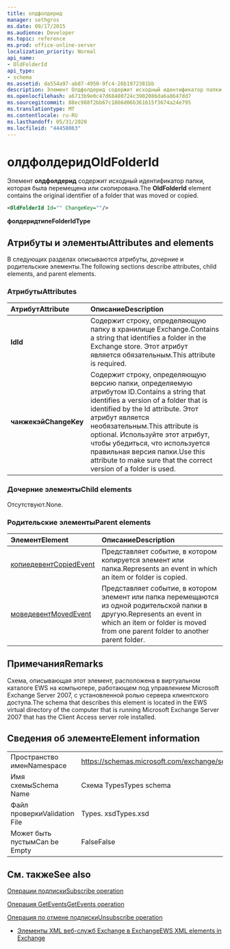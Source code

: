 ```yaml
---
title: олдфолдерид
manager: sethgros
ms.date: 09/17/2015
ms.audience: Developer
ms.topic: reference
ms.prod: office-online-server
localization_priority: Normal
api_name:
- OldFolderId
api_type:
- schema
ms.assetid: da554a97-ab87-4950-9fc4-26b1972381bb
description: Элемент Олдфолдерид содержит исходный идентификатор папки, которая была перемещена или скопирована.
ms.openlocfilehash: a6713b9e0c47d68480724c3902086da6a8647dd7
ms.sourcegitcommit: 88ec988f2bb67c1866d06b361615f3674a24e795
ms.translationtype: MT
ms.contentlocale: ru-RU
ms.lasthandoff: 05/31/2020
ms.locfileid: "44458063"
---
```

# <a name="oldfolderid"></a><span data-ttu-id="cf7da-103">олдфолдерид</span><span class="sxs-lookup"><span data-stu-id="cf7da-103">OldFolderId</span></span>

<span data-ttu-id="cf7da-104">Элемент **олдфолдерид** содержит исходный идентификатор папки, которая была перемещена или скопирована.</span><span class="sxs-lookup"><span data-stu-id="cf7da-104">The **OldFolderId** element contains the original identifier of a folder that was moved or copied.</span></span> 
  
```xml
<OldFolderId Id="" ChangeKey=""/>
```

 <span data-ttu-id="cf7da-105">**фолдеридтипе**</span><span class="sxs-lookup"><span data-stu-id="cf7da-105">**FolderIdType**</span></span>
## <a name="attributes-and-elements"></a><span data-ttu-id="cf7da-106">Атрибуты и элементы</span><span class="sxs-lookup"><span data-stu-id="cf7da-106">Attributes and elements</span></span>

<span data-ttu-id="cf7da-107">В следующих разделах описываются атрибуты, дочерние и родительские элементы.</span><span class="sxs-lookup"><span data-stu-id="cf7da-107">The following sections describe attributes, child elements, and parent elements.</span></span>
  
### <a name="attributes"></a><span data-ttu-id="cf7da-108">Атрибуты</span><span class="sxs-lookup"><span data-stu-id="cf7da-108">Attributes</span></span>

|<span data-ttu-id="cf7da-109">**Атрибут**</span><span class="sxs-lookup"><span data-stu-id="cf7da-109">**Attribute**</span></span>|<span data-ttu-id="cf7da-110">**Описание**</span><span class="sxs-lookup"><span data-stu-id="cf7da-110">**Description**</span></span>|
|:-----|:-----|
|<span data-ttu-id="cf7da-111">**Id**</span><span class="sxs-lookup"><span data-stu-id="cf7da-111">**Id**</span></span> <br/> |<span data-ttu-id="cf7da-112">Содержит строку, определяющую папку в хранилище Exchange.</span><span class="sxs-lookup"><span data-stu-id="cf7da-112">Contains a string that identifies a folder in the Exchange store.</span></span> <span data-ttu-id="cf7da-113">Этот атрибут является обязательным.</span><span class="sxs-lookup"><span data-stu-id="cf7da-113">This attribute is required.</span></span>  <br/> |
|<span data-ttu-id="cf7da-114">**чанжекэй**</span><span class="sxs-lookup"><span data-stu-id="cf7da-114">**ChangeKey**</span></span> <br/> |<span data-ttu-id="cf7da-115">Содержит строку, определяющую версию папки, определяемую атрибутом ID.</span><span class="sxs-lookup"><span data-stu-id="cf7da-115">Contains a string that identifies a version of a folder that is identified by the Id attribute.</span></span> <span data-ttu-id="cf7da-116">Этот атрибут является необязательным.</span><span class="sxs-lookup"><span data-stu-id="cf7da-116">This attribute is optional.</span></span> <span data-ttu-id="cf7da-117">Используйте этот атрибут, чтобы убедиться, что используется правильная версия папки.</span><span class="sxs-lookup"><span data-stu-id="cf7da-117">Use this attribute to make sure that the correct version of a folder is used.</span></span>  <br/> |
   
### <a name="child-elements"></a><span data-ttu-id="cf7da-118">Дочерние элементы</span><span class="sxs-lookup"><span data-stu-id="cf7da-118">Child elements</span></span>

<span data-ttu-id="cf7da-119">Отсутствуют.</span><span class="sxs-lookup"><span data-stu-id="cf7da-119">None.</span></span>
  
### <a name="parent-elements"></a><span data-ttu-id="cf7da-120">Родительские элементы</span><span class="sxs-lookup"><span data-stu-id="cf7da-120">Parent elements</span></span>

|<span data-ttu-id="cf7da-121">**Элемент**</span><span class="sxs-lookup"><span data-stu-id="cf7da-121">**Element**</span></span>|<span data-ttu-id="cf7da-122">**Описание**</span><span class="sxs-lookup"><span data-stu-id="cf7da-122">**Description**</span></span>|
|:-----|:-----|
|[<span data-ttu-id="cf7da-123">копиедевент</span><span class="sxs-lookup"><span data-stu-id="cf7da-123">CopiedEvent</span></span>](copiedevent.md) <br/> |<span data-ttu-id="cf7da-124">Представляет событие, в котором копируется элемент или папка.</span><span class="sxs-lookup"><span data-stu-id="cf7da-124">Represents an event in which an item or folder is copied.</span></span>  <br/> |
|[<span data-ttu-id="cf7da-125">моведевент</span><span class="sxs-lookup"><span data-stu-id="cf7da-125">MovedEvent</span></span>](movedevent.md) <br/> |<span data-ttu-id="cf7da-126">Представляет событие, в котором элемент или папка перемещаются из одной родительской папки в другую.</span><span class="sxs-lookup"><span data-stu-id="cf7da-126">Represents an event in which an item or folder is moved from one parent folder to another parent folder.</span></span>  <br/> |
   
## <a name="remarks"></a><span data-ttu-id="cf7da-127">Примечания</span><span class="sxs-lookup"><span data-stu-id="cf7da-127">Remarks</span></span>

<span data-ttu-id="cf7da-128">Схема, описывающая этот элемент, расположена в виртуальном каталоге EWS на компьютере, работающем под управлением Microsoft Exchange Server 2007, с установленной ролью сервера клиентского доступа.</span><span class="sxs-lookup"><span data-stu-id="cf7da-128">The schema that describes this element is located in the EWS virtual directory of the computer that is running Microsoft Exchange Server 2007 that has the Client Access server role installed.</span></span>
  
## <a name="element-information"></a><span data-ttu-id="cf7da-129">Сведения об элементе</span><span class="sxs-lookup"><span data-stu-id="cf7da-129">Element information</span></span>

|||
|:-----|:-----|
|<span data-ttu-id="cf7da-130">Пространство имен</span><span class="sxs-lookup"><span data-stu-id="cf7da-130">Namespace</span></span>  <br/> |https://schemas.microsoft.com/exchange/services/2006/types  <br/> |
|<span data-ttu-id="cf7da-131">Имя схемы</span><span class="sxs-lookup"><span data-stu-id="cf7da-131">Schema Name</span></span>  <br/> |<span data-ttu-id="cf7da-132">Схема Types</span><span class="sxs-lookup"><span data-stu-id="cf7da-132">Types schema</span></span>  <br/> |
|<span data-ttu-id="cf7da-133">Файл проверки</span><span class="sxs-lookup"><span data-stu-id="cf7da-133">Validation File</span></span>  <br/> |<span data-ttu-id="cf7da-134">Types. xsd</span><span class="sxs-lookup"><span data-stu-id="cf7da-134">Types.xsd</span></span>  <br/> |
|<span data-ttu-id="cf7da-135">Может быть пустым</span><span class="sxs-lookup"><span data-stu-id="cf7da-135">Can be Empty</span></span>  <br/> |<span data-ttu-id="cf7da-136">False</span><span class="sxs-lookup"><span data-stu-id="cf7da-136">False</span></span>  <br/> |
   
## <a name="see-also"></a><span data-ttu-id="cf7da-137">См. также</span><span class="sxs-lookup"><span data-stu-id="cf7da-137">See also</span></span>



[<span data-ttu-id="cf7da-138">Операции подписки</span><span class="sxs-lookup"><span data-stu-id="cf7da-138">Subscribe operation</span></span>](subscribe-operation.md)
  
[<span data-ttu-id="cf7da-139">Операция GetEvents</span><span class="sxs-lookup"><span data-stu-id="cf7da-139">GetEvents operation</span></span>](getevents-operation.md)
  
[<span data-ttu-id="cf7da-140">Операция по отмене подписки</span><span class="sxs-lookup"><span data-stu-id="cf7da-140">Unsubscribe operation</span></span>](unsubscribe-operation.md)


- [<span data-ttu-id="cf7da-141">Элементы XML веб-служб Exchange в Exchange</span><span class="sxs-lookup"><span data-stu-id="cf7da-141">EWS XML elements in Exchange</span></span>](ews-xml-elements-in-exchange.md)

